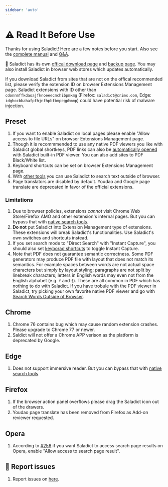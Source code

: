 ```yaml
---
sidebar: 'auto'
---
```


# :warning: Read It Before Use

Thanks for using Saladict! Here are a few notes before you start. Also see the [complete manual](./manual.md) and [Q&A](./q&a.md).

:rotating_light: Saladict has its own [offical download page](https://saladict.crimx.com/download.html) and [backup page](https://github.com/crimx/ext-saladict/releases). You may also install Saladict in browser web stores which updates automatically.

If you download Saladict from sites that are not on the offical recommended list, please verify the extension ID on browser Extensions Management page. Saladict extensions with ID other than `cdonnmffkdaoajfknoeeecmchibpmkmg` (Firefox: `saladict@crimx.com`, Edge: `idghocbbahafpfhjnfhpbfbmpegphmmp`) could have potential risk of malware injection.

## Preset

1. If you want to enable Saladict on local pages please enable "Allow access to file URLs" on browser Extensions Management page.
1. Though it is recommmended to use any native PDF viewers you like with Saladict global shortkeys, PDF links can also be [automatically opened](./manual.md#open-setting) with Saladict built-in PDF viewer. You can also add sites to PDF Black/White list.
1. Keyboard shortcuts can be set on browser Extensions Management page.
1. With [other tools](./native.md) you can use Saladict to search text outside of browser.
1. Page translators are disabled by default. Youdao and Google page translate are deprecated in favor of the official extensions.

### Limitations

1. Due to browser policies, extensions *cannot* visit Chrome Web Store/Firefox AMO and other extension's internal pages. But you can bypass that with [native search tools](./native.md).
1. **Do not** put Saladict into Extension Management type of extensions. These extensions will break Saladict's functionalities. Use Saladict's own switches and shortcuts instead.
1. If you set search mode to "Direct Search" with "Instant Capture", you should also set [keyborad shortcuts](./manual.md#shortcuts) to toggle Instant Capture.
1. Note that PDF does not guarantee semantic correctness. Some PDF generators may produce PDF file with layout that does not match its semantics. For example spaces between words are not actual space characters but simply by layout styling; paragraphs are not split by linebreak characters; letters in English words may even not from the English alphabet (e.g. `f` and `ƒ`). These are all common in PDF which has nothing to do with Saladict. If you have trobule with the PDF viewer in Saladict, try picking your own favorite native PDF viewer and go with [Search Words Outside of Browser](./native.md).

## Chrome

1. Chrome 76 contains bug which may cause random extension crashes. Please upgrade to Chrome 77 or newer.
1. Saldict will not offer a Chrome APP verison as the platform is deprecated by Google.

## Edge

1. Does not support immersive reader. But you can bypass that with [native search tools](./native.md).

## Firefox

1. If the browser action panel overflows please drag the Saladict icon out of the drawers.
1. Youdao page translate has been removed from Firefox as Add-on reviewer requested.

## Opera

1. According to [#256](https://github.com/crimx/ext-saladict/issues/256) if you want Saladict to access search page results on Opera, enable "Allow access to search page result".


## :memo: Report issues

1. Report issues on [here](https://github.com/crimx/crx-saladict/issues).

